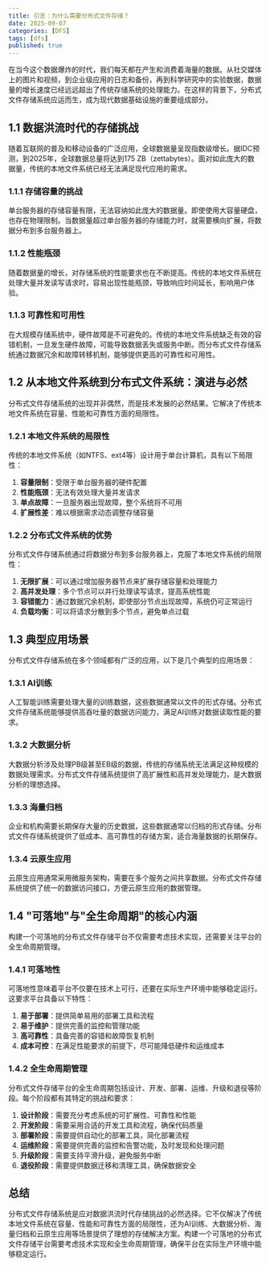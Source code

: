 ```yaml
---
title: 引言：为什么需要分布式文件存储？
date: 2025-09-07
categories: [DFS]
tags: [dfs]
published: true
---
```


在当今这个数据爆炸的时代，我们每天都在产生和消费着海量的数据。从社交媒体上的图片和视频，到企业级应用的日志和备份，再到科学研究中的实验数据，数据量的增长速度已经远远超出了传统存储系统的处理能力。在这样的背景下，分布式文件存储系统应运而生，成为现代数据基础设施的重要组成部分。

## 1.1 数据洪流时代的存储挑战

随着互联网的普及和移动设备的广泛应用，全球数据量呈现指数级增长。据IDC预测，到2025年，全球数据总量将达到175 ZB（zettabytes）。面对如此庞大的数据量，传统的本地文件系统已经无法满足现代应用的需求。

### 1.1.1 存储容量的挑战

单台服务器的存储容量有限，无法容纳如此庞大的数据量。即使使用大容量硬盘，也存在物理限制。当数据量超过单台服务器的存储能力时，就需要横向扩展，将数据分布到多台服务器上。

### 1.1.2 性能瓶颈

随着数据量的增长，对存储系统的性能要求也在不断提高。传统的本地文件系统在处理大量并发读写请求时，容易出现性能瓶颈，导致响应时间延长，影响用户体验。

### 1.1.3 可靠性和可用性

在大规模存储系统中，硬件故障是不可避免的。传统的本地文件系统缺乏有效的容错机制，一旦发生硬件故障，可能导致数据丢失或服务中断。而分布式文件存储系统通过数据冗余和故障转移机制，能够提供更高的可靠性和可用性。

## 1.2 从本地文件系统到分布式文件系统：演进与必然

分布式文件存储系统的出现并非偶然，而是技术发展的必然结果。它解决了传统本地文件系统在容量、性能和可靠性方面的局限性。

### 1.2.1 本地文件系统的局限性

传统的本地文件系统（如NTFS、ext4等）设计用于单台计算机，具有以下局限性：

1. **容量限制**：受限于单台服务器的硬件配置
2. **性能瓶颈**：无法有效处理大量并发请求
3. **单点故障**：一旦服务器出现故障，整个系统将不可用
4. **扩展性差**：难以根据需求动态调整存储容量

### 1.2.2 分布式文件系统的优势

分布式文件存储系统通过将数据分布到多台服务器上，克服了本地文件系统的局限性：

1. **无限扩展**：可以通过增加服务器节点来扩展存储容量和处理能力
2. **高并发处理**：多个节点可以并行处理读写请求，提高系统性能
3. **容错能力**：通过数据冗余机制，即使部分节点出现故障，系统仍可正常运行
4. **负载均衡**：可以将请求分散到多个节点，避免单点过载

## 1.3 典型应用场景

分布式文件存储系统在多个领域都有广泛的应用，以下是几个典型的应用场景：

### 1.3.1 AI训练

人工智能训练需要处理大量的训练数据，这些数据通常以文件的形式存储。分布式文件存储系统能够提供高吞吐量的数据访问能力，满足AI训练对数据读取性能的要求。

### 1.3.2 大数据分析

大数据分析涉及处理PB级甚至EB级的数据，传统的存储系统无法满足这种规模的数据处理需求。分布式文件存储系统提供了高扩展性和高并发处理能力，是大数据分析的理想选择。

### 1.3.3 海量归档

企业和机构需要长期保存大量的历史数据，这些数据通常以归档的形式存储。分布式文件存储系统提供了低成本、高可靠性的存储方案，适合海量数据的长期保存。

### 1.3.4 云原生应用

云原生应用通常采用微服务架构，需要在多个服务之间共享数据。分布式文件存储系统提供了统一的数据访问接口，方便云原生应用的数据管理。

## 1.4 "可落地"与"全生命周期"的核心内涵

构建一个可落地的分布式文件存储平台不仅需要考虑技术实现，还需要关注平台的全生命周期管理。

### 1.4.1 可落地性

可落地性意味着平台不仅要在技术上可行，还要在实际生产环境中能够稳定运行。这要求平台具备以下特性：

1. **易于部署**：提供简单易用的部署工具和流程
2. **易于维护**：提供完善的监控和管理功能
3. **高可靠性**：具备完善的容错和故障恢复机制
4. **成本可控**：在满足性能要求的前提下，尽可能降低硬件和运维成本

### 1.4.2 全生命周期管理

分布式文件存储平台的全生命周期包括设计、开发、部署、运维、升级和退役等阶段。每个阶段都有其特定的挑战和要求：

1. **设计阶段**：需要充分考虑系统的可扩展性、可靠性和性能
2. **开发阶段**：需要采用合适的开发工具和流程，确保代码质量
3. **部署阶段**：需要提供自动化的部署工具，简化部署流程
4. **运维阶段**：需要提供完善的监控和告警功能，及时发现和处理问题
5. **升级阶段**：需要支持平滑升级，避免服务中断
6. **退役阶段**：需要提供数据迁移和清理工具，确保数据安全

## 总结

分布式文件存储系统是应对数据洪流时代存储挑战的必然选择。它不仅解决了传统本地文件系统在容量、性能和可靠性方面的局限性，还为AI训练、大数据分析、海量归档和云原生应用等场景提供了理想的存储解决方案。构建一个可落地的分布式文件存储平台需要考虑技术实现和全生命周期管理，确保平台在实际生产环境中能够稳定运行。